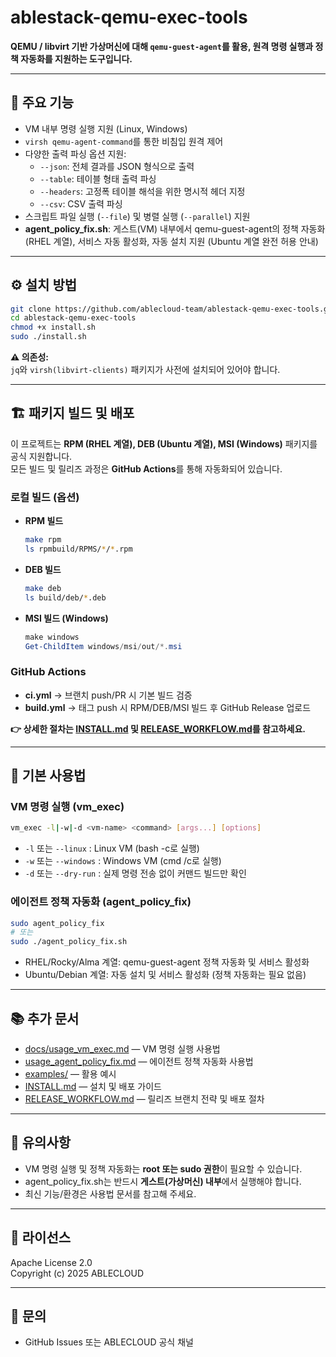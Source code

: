 # ablestack-qemu-exec-tools

**QEMU / libvirt 기반 가상머신에 대해 `qemu-guest-agent`를 활용, 원격 명령 실행과 정책 자동화를 지원하는 도구입니다.**

---

## 📌 주요 기능

- VM 내부 명령 실행 지원 (Linux, Windows)
- `virsh qemu-agent-command`를 통한 비침입 원격 제어
- 다양한 출력 파싱 옵션 지원:
  - `--json`: 전체 결과를 JSON 형식으로 출력
  - `--table`: 테이블 형태 출력 파싱
  - `--headers`: 고정폭 테이블 해석을 위한 명시적 헤더 지정
  - `--csv`: CSV 출력 파싱
- 스크립트 파일 실행 (`--file`) 및 병렬 실행 (`--parallel`) 지원
- **agent_policy_fix.sh**: 게스트(VM) 내부에서 qemu-guest-agent의 정책 자동화(RHEL 계열), 서비스 자동 활성화, 자동 설치 지원 (Ubuntu 계열 완전 허용 안내)

---

## ⚙️ 설치 방법

```bash
git clone https://github.com/ablecloud-team/ablestack-qemu-exec-tools.git
cd ablestack-qemu-exec-tools
chmod +x install.sh
sudo ./install.sh
```

**⚠ 의존성:**  
`jq`와 `virsh(libvirt-clients)` 패키지가 사전에 설치되어 있어야 합니다.

---

## 🏗️ 패키지 빌드 및 배포

이 프로젝트는 **RPM (RHEL 계열), DEB (Ubuntu 계열), MSI (Windows)** 패키지를 공식 지원합니다.  
모든 빌드 및 릴리즈 과정은 **GitHub Actions**를 통해 자동화되어 있습니다.

### 로컬 빌드 (옵션)
- **RPM 빌드**
  ```bash
  make rpm
  ls rpmbuild/RPMS/*/*.rpm
  ```
- **DEB 빌드**
  ```bash
  make deb
  ls build/deb/*.deb
  ```
- **MSI 빌드 (Windows)**
  ```powershell
  make windows
  Get-ChildItem windows/msi/out/*.msi
  ```

### GitHub Actions
- **ci.yml** → 브랜치 push/PR 시 기본 빌드 검증  
- **build.yml** → 태그 push 시 RPM/DEB/MSI 빌드 후 GitHub Release 업로드  

**👉 상세한 절차는 [INSTALL.md](INSTALL.md) 및 [RELEASE_WORKFLOW.md](RELEASE_WORKFLOW.md)를 참고하세요.**

---

## 🚀 기본 사용법

### VM 명령 실행 (vm_exec)
```bash
vm_exec -l|-w|-d <vm-name> <command> [args...] [options]
```
- `-l` 또는 `--linux` : Linux VM (bash -c로 실행)
- `-w` 또는 `--windows` : Windows VM (cmd /c로 실행)
- `-d` 또는 `--dry-run` : 실제 명령 전송 없이 커맨드 빌드만 확인

### 에이전트 정책 자동화 (agent_policy_fix)
```bash
sudo agent_policy_fix
# 또는
sudo ./agent_policy_fix.sh
```
- RHEL/Rocky/Alma 계열: qemu-guest-agent 정책 자동화 및 서비스 활성화
- Ubuntu/Debian 계열: 자동 설치 및 서비스 활성화 (정책 자동화는 필요 없음)

---

## 📚 추가 문서

- [docs/usage_vm_exec.md](docs/usage_vm_exec.md) — VM 명령 실행 사용법
- [usage_agent_policy_fix.md](usage_agent_policy_fix.md) — 에이전트 정책 자동화 사용법
- [examples/](examples/) — 활용 예시
- [INSTALL.md](INSTALL.md) — 설치 및 배포 가이드
- [RELEASE_WORKFLOW.md](RELEASE_WORKFLOW.md) — 릴리즈 브랜치 전략 및 배포 절차

---

## 💬 유의사항

- VM 명령 실행 및 정책 자동화는 **root 또는 sudo 권한**이 필요할 수 있습니다.
- agent_policy_fix.sh는 반드시 **게스트(가상머신) 내부**에서 실행해야 합니다.
- 최신 기능/환경은 사용법 문서를 참고해 주세요.

---

## 📄 라이선스

Apache License 2.0  
Copyright (c) 2025 ABLECLOUD

---

## 📨 문의

- GitHub Issues 또는 ABLECLOUD 공식 채널
